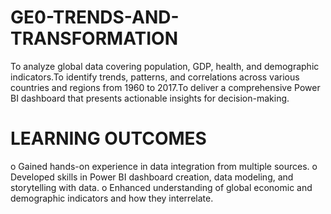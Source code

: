 # GE0-TRENDS-AND-TRANSFORMATION
To analyze global data covering population, GDP, health, and demographic indicators.To identify trends, patterns, and correlations across various countries and regions from 1960 to 2017.To deliver a comprehensive Power BI dashboard that presents actionable insights for decision-making.
# LEARNING OUTCOMES
o	Gained hands-on experience in data integration from multiple sources.
o	Developed skills in Power BI dashboard creation, data modeling, and storytelling with data.
o	Enhanced understanding of global economic and demographic indicators and how they interrelate.

